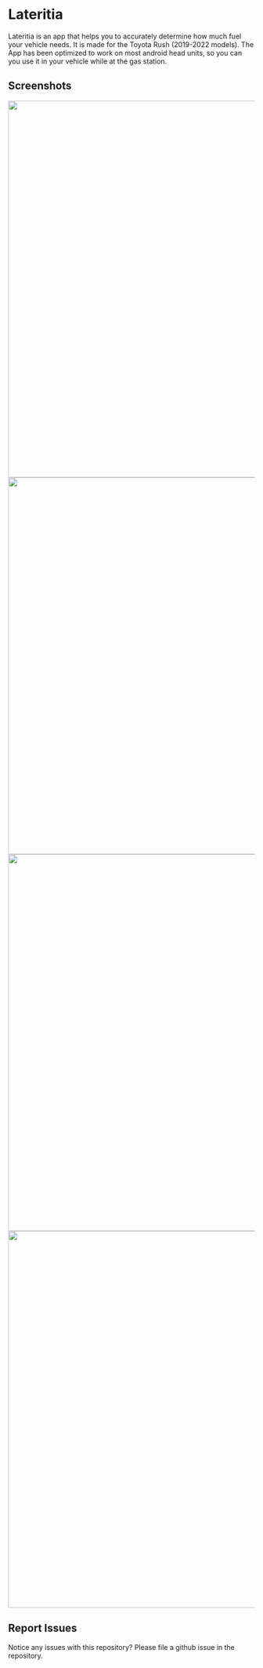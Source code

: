 # Lateritia 

Lateritia is an app that helps you to accurately determine how much fuel your vehicle needs. It is made for the Toyota Rush (2019-2022 models). The App has been optimized to work on most android head units, so you can you use it in your vehicle while at the gas station.

## Screenshots

<img src="screenshots/1.png" width="768"> <img src="screenshots/2.png" width="768"> 
<img src="screenshots/3.png" width="768"> <img src="screenshots/4.png" width="768"> 


## Report Issues
Notice any issues with this repository? Please file a github issue in the repository.
